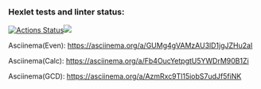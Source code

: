 ### Hexlet tests and linter status:
[![Actions Status](https://github.com/andreevmo/java-project-lvl1/workflows/hexlet-check/badge.svg)](https://github.com/andreevmo/java-project-lvl1/actions)<a href=https://codeclimate.com/github/andreevmo/java-project-lvl1/maintainability><img src=https://api.codeclimate.com/v1/badges/09316fdf2782e1becb84/maintainability /></a>

Asciinema(Even):
https://asciinema.org/a/GUMg4gVAMzAU3lD1jgJZHu2aI

Asciinema(Calc):
https://asciinema.org/a/Fb4OucYetpgtU5YWDrM90B1Zi

Asciinema(GCD):
https://asciinema.org/a/AzmRxc9Tl15iobS7udJf5fiNK
